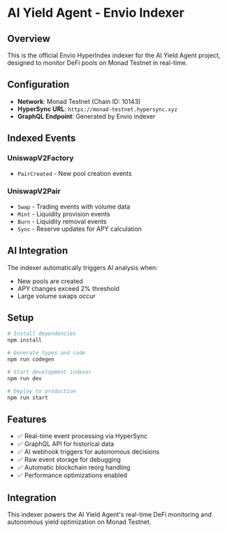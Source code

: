 # AI Yield Agent - Envio Indexer

## Overview

This is the official Envio HyperIndex indexer for the AI Yield Agent project, designed to monitor DeFi pools on Monad Testnet in real-time.

## Configuration

- **Network**: Monad Testnet (Chain ID: 10143)
- **HyperSync URL**: `https://monad-testnet.hypersync.xyz`
- **GraphQL Endpoint**: Generated by Envio indexer

## Indexed Events

### UniswapV2Factory
- `PairCreated` - New pool creation events

### UniswapV2Pair  
- `Swap` - Trading events with volume data
- `Mint` - Liquidity provision events
- `Burn` - Liquidity removal events
- `Sync` - Reserve updates for APY calculation

## AI Integration

The indexer automatically triggers AI analysis when:
- New pools are created
- APY changes exceed 2% threshold
- Large volume swaps occur

## Setup

```bash
# Install dependencies
npm install

# Generate types and code
npm run codegen

# Start development indexer
npm run dev

# Deploy to production
npm run start
```

## Features

- ✅ Real-time event processing via HyperSync
- ✅ GraphQL API for historical data
- ✅ AI webhook triggers for autonomous decisions
- ✅ Raw event storage for debugging
- ✅ Automatic blockchain reorg handling
- ✅ Performance optimizations enabled

## Integration

This indexer powers the AI Yield Agent's real-time DeFi monitoring and autonomous yield optimization on Monad Testnet.